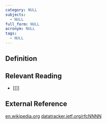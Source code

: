 ```yaml
---
category: NULL
subjects:
  - NULL
full_form: NULL
acronym: NULL
tags:
  - NULL
---
```


## Definition


## Relevant Reading
- [[]]

## External Reference
[en.wikipedia.org]()
[datatracker.ietf.org/rfcNNNN](https://datatracker.ietf.org/doc/html/)